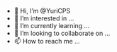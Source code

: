 - 👋 Hi, I’m @YuriCPS
- 👀 I’m interested in ...
- 🌱 I’m currently learning ...
- 💞️ I’m looking to collaborate on ...
- 📫 How to reach me ...

<!---
YuriCPS/YuriCPS is a ✨ special ✨ repository because its `README.md` (this file) appears on your GitHub profile.
You can click the Preview link to take a look at your changes.
--->
